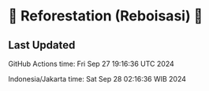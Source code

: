 
# 🌳 Reforestation (Reboisasi) 🌲

## Last Updated

GitHub Actions time: Fri Sep 27 19:16:36 UTC 2024

Indonesia/Jakarta time: Sat Sep 28 02:16:36 WIB 2024
